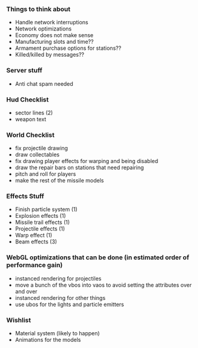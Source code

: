 ### Things to think about

- Handle network interruptions
- Network optimizations
- Economy does not make sense
- Manufacturing slots and time??
- Armament purchase options for stations??
- Killed/killed by messages??

### Server stuff

- Anti chat spam needed

### Hud Checklist

- sector lines (2)
- weapon text

### World Checklist

- fix projectile drawing
- draw collectables
- fix drawing player effects for warping and being disabled
- draw the repair bars on stations that need repairing
- pitch and roll for players
- make the rest of the missile models

### Effects Stuff

- Finish particle system (1)
- Explosion effects (1)
- Missile trail effects (1)
- Projectile effects (1)
- Warp effect (1)
- Beam effects (3)

### WebGL optimizations that can be done (in estimated order of performance gain)

- instanced rendering for projectiles
- move a bunch of the vbos into vaos to avoid setting the attributes over and over
- instanced rendering for other things
- use ubos for the lights and particle emitters

### Wishlist

- Material system (likely to happen)
- Animations for the models
